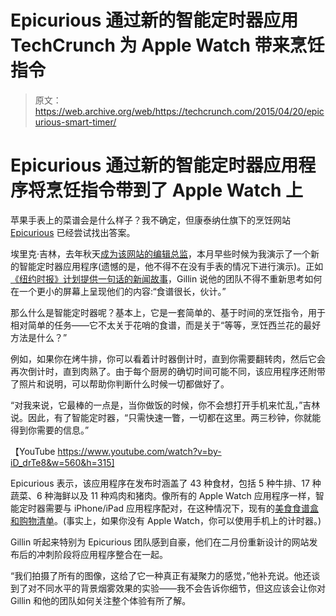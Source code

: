 # Epicurious 通过新的智能定时器应用 TechCrunch 为 Apple Watch 带来烹饪指令

> 原文：<https://web.archive.org/web/https://techcrunch.com/2015/04/20/epicurious-smart-timer/>

# Epicurious 通过新的智能定时器应用程序将烹饪指令带到了 Apple Watch 上

苹果手表上的菜谱会是什么样子？我不确定，但康泰纳仕旗下的烹饪网站 [Epicurious](https://web.archive.org/web/20221207054359/http://www.epicurious.com/) 已经尝试找出答案。

埃里克·吉林，去年秋天[成为该网站的编辑总监](https://web.archive.org/web/20221207054359/http://www.adweek.com/news/press/epicurious-hires-new-executive-director-160427)，本月早些时候为我演示了一个新的智能定时器应用程序(遗憾的是，他不得不在没有手表的情况下进行演示)。正如[《纽约时报》计划提供一句话的新闻故事](https://web.archive.org/web/20221207054359/https://beta.techcrunch.com/2015/03/31/new-york-times-will-deliver-one-sentence-news-stories-to-apple-watch/)，Gillin 说他的团队不得不重新思考如何在一个更小的屏幕上呈现他们的内容:“食谱很长，伙计。”

那么什么是智能定时器呢？基本上，它是一套简单的、基于时间的烹饪指令，用于相对简单的任务——它不太关于花哨的食谱，而是关于“等等，烹饪西兰花的最好方法是什么？”

例如，如果你在烤牛排，你可以看着计时器倒计时，直到你需要翻转肉，然后它会再次倒计时，直到肉熟了。由于每个厨房的确切时间可能不同，该应用程序还附带了照片和说明，可以帮助你判断什么时候一切都做好了。

“对我来说，它最棒的一点是，当你做饭的时候，你不会想打开手机来忙乱，”吉林说。因此，有了智能定时器，“只需快速一瞥，一切都在这里。两三秒钟，你就能得到你需要的信息。”

【YouTube https://www.youtube.com/watch?v=by-iD_drTe8&w=560&h=315]

Epicurious 表示，该应用程序在发布时涵盖了 43 种食材，包括 5 种牛排、17 种蔬菜、6 种海鲜以及 11 种鸡肉和猪肉。像所有的 Apple Watch 应用程序一样，智能定时器需要与 iPhone/iPad 应用程序配对，在这种情况下，现有的[美食食谱盒和购物清单](https://web.archive.org/web/20221207054359/https://itunes.apple.com/us/app/epicurious-recipes-shopping/id312101965?mt=8)。(事实上，如果你没有 Apple Watch，你可以使用手机上的计时器。)

Gillin 听起来特别为 Epicurious 团队感到自豪，他们在二月份重新设计的网站发布后的冲刺阶段将应用程序整合在一起。

“我们拍摄了所有的图像，这给了它一种真正有凝聚力的感觉，”他补充说。他还谈到了对不同水平的背景烟雾效果的实验——我不会告诉你细节，但这应该会让你对 Gillin 和他的团队如何关注整个体验有所了解。